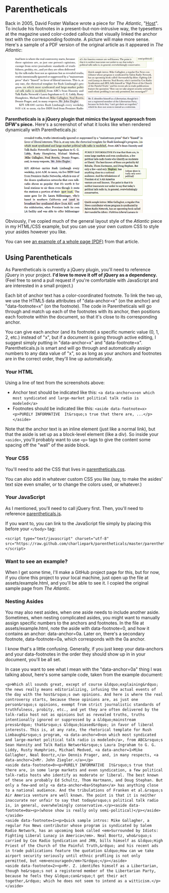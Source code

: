 # Parentheticals

Back in 2005, David Foster Wallace wrote a piece for *The Atlantic*, "[Host](http://www.theatlantic.com/magazine/archive/2005/04/host/3812/?single_page=true)". To include his footnotes in a present-but-non-intrusive way, the typesetters at the magazine used color-coded callouts that visually linked the anchor text with the corresponding footnote. A picture will make more sense. Here's a sample of a PDF version of the original article as it appeared in *The Atlantic*:

![A view of color-coded inline asides. Green text in an anchor is visually linked to a green footnote, displayed on the side of the primary text.](https://github.com/charliepark/parentheticals/raw/master/assets/dfw-host-screenshot.png)

**Parentheticals is a jQuery plugin that mimics the layout approach from DFW's piece.** Here's a screenshot of what it looks like when rendered dynamically with Parentheticals.js:

<img src="https://github.com/charliepark/parentheticals/raw/master/assets/parentheticals_example.png" alt="Some of the same text as the earlier example, but rendered with the Parentheticals JavaScript library." />

Obviously, I've copied much of the general layout style of the *Atlantic* piece in my HTML/CSS example, but you can use your own custom CSS to style your asides however you like.

You can see [an example of a whole page (PDF)](https://github.com/charliepark/parentheticals/raw/master/assets/WallaceAtlanticPage5.pdf) from that article.


## Using Parentheticals

As Parentheticals is currently a jQuery plugin, you'll need to reference jQuery in your project. **I'd love to move it off of jQuery as a dependency.** (Feel free to send a pull request if you're comfortable with JavaScript and are interested in a small project.)

Each bit of anchor text has a color-coordinated footnote. To link the two up, we use the HTML5 data attributes of "data-anchor=x" (on the anchor) and "data-footnote=x" (on the footnote). The code in Parentheticals will go through and match up each of the footnotes with its anchor, then positions each footnote within the document, so that it's close to its corresponding anchor.

You can give each anchor (and its footnote) a specific numeric value (0, 1, 2, etc.) instead of "x", but if a document is going through active editing, I suggest simply putting in "data-anchor=x" and "data-footnote=x". Parentheticals.js is smart and will go through and automatically assign numbers to any data value of "x", so as long as your anchors and footnotes are in the correct order, they'll line up automatically.

### Your HTML

Using a line of text from the screenshots above:

* Anchor text should be indicated like this: `<a data-anchor=x>on which most syndicated and large-market political talk radio is modeled</a>`
* Footnotes should be indicated like this: `<aside data-footnote=x><p>PURELY INFORMATIVE  It&rsquo;s true that there are, ...</p></aside>`

Note that the anchor text is an inline element (just like a normal link), but that the aside is set up as a block-level element (like a div). So inside your `<aside>`, you'll probably want to use `<p>` tags to give the content some spacing off the "wall" of the aside block.

### Your CSS

You'll need to add the CSS that lives in [parentheticals.css](https://raw.github.com/charliepark/parentheticals/master/parentheticals.css).

You can also add in whatever custom CSS you like (say, to make the asides' text size even smaller, or to change the colors used, or whatever.)

### Your JavaScript

As I mentioned, you'll need to call jQuery first. Then, you'll need to reference [parentheticals.js](https://raw.github.com/charliepark/parentheticals/master/parentheticals.js).

If you want to, you can link to the JavaScript file simply by placing this before your `</body>` tag:

    <script type="text/javascript" charset="utf-8" src="https://raw.github.com/charliepark/parentheticals/master/parentheticals.js"></script>

### Want to see an example?

When I get some time, I'll make a GitHub project page for this, but for now, if you clone this project to your local machine, just open up the file at assets/example.html, and you'll be able to see it. I copied the original sample page from *The Atlantic*.

### Nesting Asides

You may also nest asides, when one aside needs to include another aside. Sometimes, when nesting complicated asides, you might want to manually assign specific numbers to the anchors and footnotes. In the file at assets/example.html, note the aside with data-footnote=0, and how it contains an anchor: data-anchor=0a. Later on, there's a secondary footnote, data-footnote=0a, which corresponds with the 0a anchor.

I know that's a little confusing. Generally, if you just keep your data-anchors and your data-footnotes in the order they should show up in in your document, you'll be all set.

In case you want to see what I mean with the "data-anchor=0a" thing I was talking about, here's some sample code, taken from the example document:

    <p>Which all sounds great, except of course &ldquo;explaining&rdquo; the news really means editorializing, infusing the actual events of the day with the host&rsquo;s own opinions. And here is where the real controversy starts, because these opinions are, as just one person&rsquo;s opinions, exempt from strict journalistic standards of truthfulness, probity, etc., and yet they are often delivered by the talk-radio host not as opinions but as revealed truths, truths intentionally ignored or suppressed by a &ldquo;mainstream press&rdquo; that&rsquo;s &ldquo;biased&rdquo; in favor of liberal interests. This is, at any rate, the rhetorical template for Rush Limbaugh&rsquo;s program, <a data-anchor=0>on which most syndicated and large-market political talk radio is modeled</a>, from ABC&rsquo;s Sean Hannity and Talk Radio Network&rsquo;s Laura Ingraham to G. G. Liddy, Rusty Humphries, Michael Medved, <a data-anchor=1>Mike Gallagher, Neal Boortz,</a> Dennis Prager, and, in many respects, <a data-anchor=2>Mr. John Ziegler.</a></p>
    <aside data-footnote=0><p>PURELY INFORMATIVE  It&rsquo;s true that there are, in some large markets and even syndication, a few political talk-radio hosts who identify as moderate or liberal. The best known of these are probably Ed Schultz, Thom Hartmann, and Doug Stephan. But only a few—and only <a data-anchor=0a>Stephan</a> has anything close to a national audience. And the tribulations of Franken et al.&rsquo;s Air America venture are well known. The point is that it is neither inaccurate nor unfair to say that today&rsquo;s political talk radio is, in general, overwhelmingly conservative.</p><aside data-footnote=0a><p>(whose show is really only semi-political)</p></aside></aside>
    <aside data-footnote=1><p>Quick sample intros: Mike Gallagher, a regular Fox News contributor whose program is syndicated by Salem Radio Network, has an upcoming book called <em>Surrounded by Idiots: Fighting Liberal Lunacy in America</em>. Neal Boortz, who&rsquo;s carried by Cox Radio Syndication and JRN, bills himself as &ldquo;High Priest of the Church of the Painful Truth,&rdquo; and his recent ads in trade publications feature the quotation &ldquo;How can we take airport security seriously until ethnic proﬁling is not only permitted, but <em>encouraged</em>?&rdquo;</p></aside>
    <aside data-footnote=2><p>Mr. Z. identiﬁes himself as a Libertarian, though he&rsquo;s not a registered member of the Libertarian Party, because he feels they &ldquo;can&rsquo;t get their act together,&rdquo; which he does not seem to intend as a witticism.</p></aside>
    